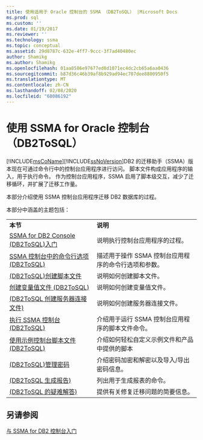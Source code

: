 ```yaml
---
title: 使用适用于 Oracle 控制台的 SSMA （DB2ToSQL） |Microsoft Docs
ms.prod: sql
ms.custom: ''
ms.date: 01/19/2017
ms.reviewer: ''
ms.technology: ssma
ms.topic: conceptual
ms.assetid: 29d8787c-632e-4ff7-9ccc-3f7ad40480ec
author: Shamikg
ms.author: Shamikg
ms.openlocfilehash: 01aa8586e97677ed8d1071ec4dc2cb65a6aa0436
ms.sourcegitcommit: b87d36c46b39af8b929ad94ec707dee8800950f5
ms.translationtype: MT
ms.contentlocale: zh-CN
ms.lasthandoff: 02/08/2020
ms.locfileid: "68086192"
---
```

# <a name="working-with-ssma-for-oracle-console-db2tosql"></a>使用 SSMA for Oracle 控制台（DB2ToSQL）
[!INCLUDE[msCoName](../../includes/msconame_md.md)][!INCLUDE[ssNoVersion](../../includes/ssnoversion-md.md)]DB2 的迁移助手（SSMA）版本现在可通过命令行中的控制台应用程序进行访问。 脚本文件构成应用程序的输入，用于执行命令。 作为控制台应用程序，SSMA 启用了脚本级交互，减少了迁移循环，并扩展了迁移工作量。  
  
本部分介绍使用 SSMA 控制台应用程序迁移 DB2 数据库的过程。  
  
本部分中涵盖的主题包括：  
  
|||  
|-|-|  
|**本节**|**说明**|  
|[SSMA for DB2 Console &#40;DB2ToSQL&#41;入门](../../ssma/db2/getting-started-with-ssma-for-db2-console-db2tosql.md)|说明执行控制台应用程序的过程。|  
|[SSMA 控制台中的命令行选项 &#40;DB2ToSQL&#41;](../../ssma/db2/command-line-options-in-ssma-console-db2tosql.md)|描述用于操作 SSMA 控制台应用程序的命令行选项和参数。|  
|[&#40;DB2ToSQL&#41;创建脚本文件](../../ssma/db2/creating-script-files-db2tosql.md)|说明如何创建脚本文件。|  
|[创建变量值文件 &#40;DB2ToSQL&#41;](../../ssma/db2/creating-variable-value-files-db2tosql.md)|说明如何创建变量值文件。|  
|[&#40;DB2ToSQL 创建服务器连接文件&#41;](../../ssma/db2/creating-the-server-connection-files-db2tosql.md)|说明如何创建服务器连接文件。|  
|[执行 SSMA 控制台 &#40;DB2ToSQL&#41;](../../ssma/db2/executing-the-ssma-console-db2tosql.md)|介绍用于运行 SSMA 控制台应用程序的脚本文件命令。|  
|[使用示例控制台脚本文件 &#40;DB2ToSQL&#41;](../../ssma/db2/working-with-the-sample-console-script-files-db2tosql.md)|介绍如何轻松自定义示例文件和产品中提供的脚本|  
|[&#40;DB2ToSQL&#41;管理密码](../../ssma/db2/managing-passwords-db2tosql.md)|介绍密码加密和解密以及导入/导出密码信息。|  
|[&#40;DB2ToSQL 生成报告&#41;](../../ssma/db2/generating-reports-db2tosql.md)|列出用于生成报表的命令。|  
|[&#40;DB2ToSQL 的疑难解答&#41;](../../ssma/db2/troubleshooting-db2tosql.md)|提供有关修复迁移问题的简要信息。|  
  
## <a name="see-also"></a>另请参阅  
[与 SSMA for DB2 控制台入门](https://msdn.microsoft.com/f245c017-023e-4880-8721-8908d339525e)  
  
